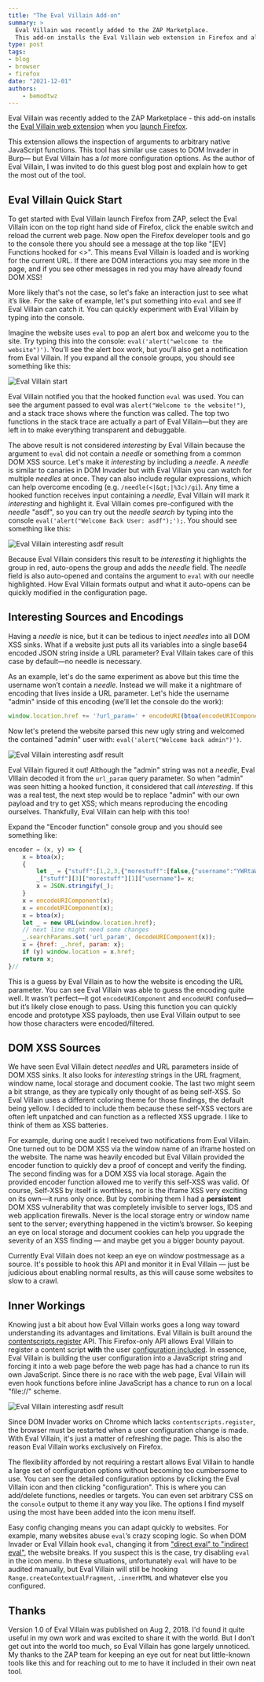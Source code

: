 ```yaml
---
title: "The Eval Villain Add-on"
summary: >
  Eval Villain was recently added to the ZAP Marketplace.
  This add-on installs the Eval Villain web extension in Firefox and allows the inspection of arguments to arbitrary native JavaScript functions.
type: post
tags:
- blog
- browser
- firefox
date: "2021-12-01"
authors: 
    - bemodtwz
---
```

Eval Villain was recently added to the ZAP Marketplace - this add-on installs the 
[Eval Villain web extension](https://addons.mozilla.org/en-GB/firefox/addon/eval-villain/) when you 
[launch Firefox](/blog/2021-11-26-launching-browsers-with-extensions/).

This extension allows the inspection of arguments to arbitrary native JavaScript functions. This tool has similar use cases to DOM Invader in Burp— but Eval Villain has a *lot* more configuration options. As the author of Eval Villain, I was invited to do this guest blog post and explain how to get the most out of the tool.

## Eval Villain Quick Start 

To get started with Eval Villain launch Firefox from ZAP, select the Eval Villain icon on the top right hand side of Firefox, click the enable switch and reload the current web page. Now open the Firefox developer tools and go to the console there you should see a message at the top like "[EV] Functions hooked for <<url>>". This means Eval Villain is loaded and is working for the current URL. If there are DOM interactions you may see more in the page, and if you see other messages in red you may have already found DOM XSS!

More likely that's not the case, so let's fake an interaction just to see what it’s like. For the sake of example, let's put something into `eval` and see if Eval Villain can catch it. You can quickly experiment with Eval Villain by typing into the console.

Imagine the website uses `eval` to pop an alert box and welcome you to the site. Try typing this into the console: `eval('alert("welcome to the website")')`. You’ll see the alert box work, but you’ll also get a notification from Eval Villain. If you expand all the console groups, you should see something like this:

![Eval Villain start](images/ev_first.png)

Eval Villain notified you that the hooked function `eval` was used. You can see the argument passed to eval was `alert("Welcome to the website!")`, and a stack trace shows where the function was called. The top two functions in the stack trace are actually a part of Eval Villain—but they are left in to make everything transparent and debuggable.

The above result is not considered *interesting* by Eval Villain because the argument to `eval` did not contain a *needle* or something from a common DOM XSS source. Let's make it *interesting* by including a *needle*. A *needle* is similar to canaries in DOM Invader but with Eval Villain you can watch for multiple *needles* at once. They can also include regular expressions, which can help overcome encoding (e.g. `/needle(<|&gt;|%3c)/gi`). Any time a hooked function receives input containing a *needle*, Eval Villain will mark it *interesting* and highlight it. Eval Villain comes pre-configured with the *needle* "asdf", so you can try out the *needle search* by typing into the console `eval('alert("Welcome Back User: asdf");');`. You should see something like this:

![Eval Villain interesting asdf result](images/ev_quick_interesting2.png)

Because Eval Villain considers this result to be *interesting* it highlights the group in red, auto-opens the group and adds the *needle* field. The *needle* field is also auto-opened and contains the argument to `eval` with our needle highlighted. How Eval Villain formats output and what it auto-opens can be quickly modified in the configuration page.

## Interesting Sources and Encodings

Having a *needle* is nice, but it can be tedious to inject *needles* into all DOM XSS sinks. What if a website just puts all its variables into a single base64 encoded JSON string inside a URL parameter? Eval Villain takes care of this case by default—no needle is necessary.

As an example, let's do the same experiment as above but this time the username won’t contain a *needle*. Instead we will make it a nightmare of encoding that lives inside a URL parameter. Let's hide the username "admin" inside of this encoding (we’ll let the console do the work):

```JavaScript
window.location.href += '?url_param=' + encodeURI(btoa(encodeURIComponent(encodeURI(JSON.stringify({stuff:[1,2,3,{"morestuff":[false,{username:btoa("admin")}]}]})))))
```

Now let's pretend the website parsed this new ugly string and welcomed the contained "admin" user with: `eval('alert("Welcome back admin")')`.

![Eval Villain interesting asdf result](images/ev_encoded1.png)

Eval Villain figured it out! Although the "admin" string was not a *needle*, Eval VIllain decoded it from the `url_param` query parameter. So when "admin" was seen hitting a hooked function, it considered that call *interesting*. If this was a real test, the next step would be to replace "admin" with our own payload and try to get XSS; which means reproducing the encoding ourselves. Thankfully, Eval Villain can help with this too!

Expand the "Encoder function" console group and you should see something like:

```JavaScript
encoder = (x, y) => {
    x = btoa(x);
    {
        let _ = {"stuff":[1,2,3,{"morestuff":[false,{"username":"YWRtaW4="}]}]};
        _["stuff"][3]["morestuff"][1]["username"]= x;
        x = JSON.stringify(_);
    }
    x = encodeURIComponent(x);
    x = encodeURIComponent(x);
    x = btoa(x);
    let _ = new URL(window.location.href);
    // next line might need some changes
    _.searchParams.set('url_param', decodeURIComponent(x));
    x = {href: _.href, param: x};
    if (y) window.location = x.href;
    return x;
}//
```

This is a guess by Eval Villain as to how the website is encoding the URL parameter. You can see Eval Villain was able to guess the encoding quite well. It wasn’t perfect—it got `encodeURIComponent` and `encodeURI` confused—but it’s likely close enough to pass. Using this function you can quickly encode and prototype XSS payloads, then use Eval Villain output to see how those characters were encoded/filtered.

## DOM XSS Sources

We have seen Eval Villain detect *needles* and URL parameters inside of DOM XSS sinks. It also looks for *interesting* strings in the URL fragment, window name, local storage and document cookie. The last two might seem a bit strange, as they are typically only thought of as being self-XSS. So Eval Villain uses a different coloring theme for those findings, the default being yellow. I decided to include them because these self-XSS vectors are often left unpatched and can function as a reflected XSS upgrade. I like to think of them as XSS batteries.

For example, during one audit I received two notifications from Eval Villain. One turned out to be DOM XSS via the window name of an iframe hosted on the website. The name was heavily encoded but Eval Villain provided the encoder function to quickly dev a proof of concept and verify the finding. The second finding was for a DOM XSS via local storage. Again the provided encoder function allowed me to verify this self-XSS was valid. Of course, Self-XSS by itself is worthless, nor is the iframe XSS very exciting on its own—it runs only once. But by combining them I had a __persistent__ DOM XSS vulnerability that was completely invisible to server logs, IDS and web application firewalls. Never is the local storage entry or window name sent to the server; everything happened in the victim’s browser. So keeping an eye on local storage and document cookies can help you upgrade the severity of an XSS finding — and maybe get you a bigger bounty payout.

Currently Eval Villain does not keep an eye on window postmessage as a source. It's possible to hook this API and monitor it in Eval Villain — just be judicious about enabling normal results, as this will cause some websites to slow to a crawl.

## Inner Workings

Knowing just a bit about how Eval Villain works goes a long way toward understanding its advantages and limitations. Eval Villain is built around the [contentscripts.register](https://developer.mozilla.org/en-US/docs/Mozilla/Add-ons/WebExtensions/API/contentScripts/register) API. 
This Firefox-only API allows Eval Villain to register a content script __with__ the user 
[configuration included](https://github.com/swoops/eval_villain/blob/master/src/js/background.js#L349-L357). 
In essence, Eval Villain is building the user configuration into a JavaScript string and forcing it into a web page before the web page has had a chance to run its own JavaScript. Since there is no race with the web page, Eval Villain will even hook functions before inline JavaScript has a chance to run on a local "file://" scheme.

![Eval Villain interesting asdf result](images/ev_inline.png)

Since DOM Invader works on Chrome which lacks `contentscripts.register`, the browser must be restarted when a user configuration change is made. With Eval Villain, it's just a matter of refreshing the page. This is also the reason Eval Villain works exclusively on Firefox.

The flexibility afforded by not requiring a restart allows Eval Villain to handle a large set of configuration options without becoming too cumbersome to use. You can see the detailed configuration options by clicking the Eval Villain icon and then clicking "configuration". This is where you can add/delete functions, needles or targets. You can even set arbitrary CSS on the `console` output to theme it any way you like. The options I find myself using the most have been added into the icon menu itself.

Easy config changing means you can adapt quickly to websites. For example, many websites abuse `eval`’s crazy scoping logic. So when DOM Invader or Eval Villain hook `eval`, changing it from ["direct eval" to "indirect eval"](https://github.com/swoops/eval_villain/issues/2), the website breaks. If you suspect this is the case, try disabling `eval` in the icon menu. In these situations, unfortunately `eval` will have to be audited manually, but Eval Villain will still be hooking `Range.createContextualFragment`, `.innerHTML` and whatever else you configured.

## Thanks

Version 1.0 of Eval Villain was published on Aug 2, 2018. I'd found it quite useful in my own work and was excited to share it with the world. But I don’t get out into the world too much, so Eval Villain has gone largely unnoticed. My thanks to the ZAP team for keeping an eye out for neat but little-known tools like this and for reaching out to me to have it included in their own neat tool.


